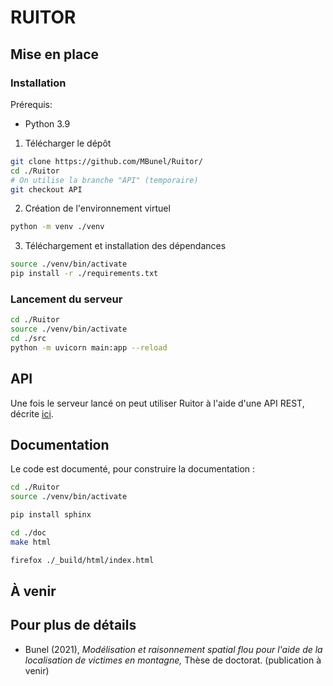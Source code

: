 # RUITOR

## Mise en place

### Installation

Prérequis:
- Python 3.9

1. Télécharger le dépôt

```sh
git clone https://github.com/MBunel/Ruitor/
cd ./Ruitor
# On utilise la branche "API" (temporaire)
git checkout API 
```

2. Création de l'environnement virtuel

```sh
python -m venv ./venv
```

3. Téléchargement et installation des dépendances

```sh
source ./venv/bin/activate
pip install -r ./requirements.txt
```

### Lancement du serveur

```sh
cd ./Ruitor
source ./venv/bin/activate
cd ./src
python -m uvicorn main:app --reload 
```

## API

Une fois le serveur lancé on peut utiliser Ruitor à l'aide d'une API REST, décrite [ici](https://github.com/MBunel/Ruitor-Api). 

## Documentation

Le code est documenté, pour construire la documentation :

```sh
cd ./Ruitor
source ./venv/bin/activate

pip install sphinx

cd ./doc
make html

firefox ./_build/html/index.html 
```

## À venir

## Pour plus de détails

- Bunel (2021), *Modélisation et raisonnement spatial flou pour l'aide de la localisation de victimes en montagne,* Thèse de doctorat. (publication à venir)
